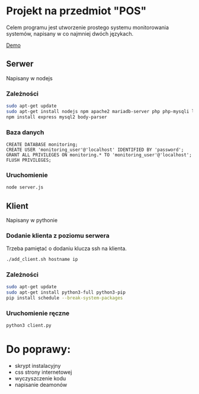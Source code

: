 # Projekt na przedmiot "POS"

Celem programu jest utworzenie prostego systemu monitorowania systemów, napisany w co najmniej dwóch językach. 

[Demo](https://pos.mycka.net/)

## Serwer
Napisany w nodejs

### Zależności
```bash
sudo apt-get update
sudo apt-get install nodejs npm apache2 mariadb-server php php-mysqli libapache2-mod-php
npm install express mysql2 body-parser
```
### Baza danych

```mysql
CREATE DATABASE monitoring;
CREATE USER 'monitoring_user'@'localhost' IDENTIFIED BY 'password';
GRANT ALL PRIVILEGES ON monitoring.* TO 'monitoring_user'@'localhost';
FLUSH PRIVILEGES;
```

### Uruchomienie
```bash
node server.js
```

## Klient
Napisany w pythonie

### Dodanie klienta z poziomu serwera
Trzeba pamiętać o dodaniu klucza ssh na klienta. 
```bash
./add_client.sh hostname ip
```

### Zależności
```bash
sudo apt-get update
sudo apt-get install python3-full python3-pip
pip install schedule --break-system-packages
```

### Uruchomienie ręczne
```bash
python3 client.py
```

# Do poprawy:
- skrypt instalacyjny
- css strony internetowej
- wyczyszczenie kodu
- napisanie deamonów
